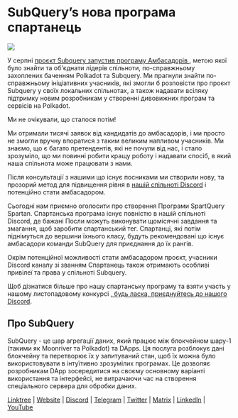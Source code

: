 # SubQuery’s нова програма спартанець

![](https://miro.medium.com/max/1400/1*k5cScGKMiC45i_N-em3x0Q.png)

У серпні [проєкт Subquery запустив програму Амбасадорів ](./20210713-Introducing-the-SubQuery-Ambassador-Program.md), метою якої було знайти та об'єднати лідерів спільноти, по-справжньому захоплених баченням Polkadot та Subquery. Ми прагнули знайти по-справжньому ініціативних учасників, які змогли б розповісти про проєкт Subquery у своїх локальних спільнотах, а також надавати всіляку підтримку новим розробникам у створенні дивовижних програм та сервісів на Polkadot.

Ми не очікували, що сталося потім!

Ми отримали тисячі заявок від кандидатів до амбасадорів, і ми просто не змогли вручну впоратися з таким великим напливом учасників. Ми знаємо, що є багато претендентів, які не почули від нас, і стало зрозуміло, що ми повинні робити кращу роботу і надавати спосіб, в який наша спільнота може працювати з нами.

Після консультації з нашими що існує посниками ми створили нову, та прозорий метод для підвищення рівня в [нашій спільноті Discord](https://discord.com/invite/subquery) і потенційно стати амбасадором.

Сьогодні нам приємно оголосити про створення Програми SpartQuery Spartan. Спартанська програма існує повністю в нашій спільноті Discord, де бажані Посли можуть виконувати щомісячні завдання та змагання, щоб заробити спартанський тег. Спартанці, які потім піднімуться до вершини їхнього класу, будуть рекомендовані що існує амбасадори команди SubQuery для приєднання до їх рангів.

Окрім потенційної можливості стати амбасадором проєкт, учасники Discord каналу зі званням Спартанець також отримають особливі привілеї та права у спільноті Subquery.

Щоб дізнатися більше про нашу спартанську програму та взяти участь у нашому листопадовому конкурсі [, будь ласка, приєднуйтесь до нашого Discord](https://discord.com/invite/subquery).

## Про SubQuery

SubQuery - це шар агрегації даних, який працює між блокчейном шару-1 (такими як Moonriver та Polkadot) та DApps. Ця послуга розблокує дані блокчейну та перетворює їх у запитуваний стан, щоб їх можна було використовувати в інтуїтивно зрозумілих програмах. Це дозволяє розробникам DApp зосередитися на своєму основному варіанті використання та інтерфейсі, не витрачаючи час на створення спеціального сервера для обробки даних.

​​​​[Linktree](https://linktr.ee/subquerynetwork) | [Website](https://subquery.network/) | [Discord](https://discord.com/invite/78zg8aBSMG) | [Telegram](https://t.me/subquerynetwork) | [Twitter](https://twitter.com/subquerynetwork) | [Matrix](https://matrix.to/#/#subquery:matrix.org) | [LinkedIn](https://www.linkedin.com/company/subquery) | [YouTube](https://www.youtube.com/channel/UCi1a6NUUjegcLHDFLr7CqLw)
